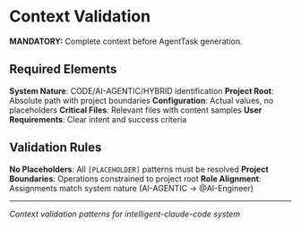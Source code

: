 # Context Validation

**MANDATORY:** Complete context before AgentTask generation.

## Required Elements

**System Nature**: CODE/AI-AGENTIC/HYBRID identification
**Project Root**: Absolute path with project boundaries
**Configuration**: Actual values, no placeholders
**Critical Files**: Relevant files with content samples
**User Requirements**: Clear intent and success criteria

## Validation Rules

**No Placeholders**: All `[PLACEHOLDER]` patterns must be resolved
**Project Boundaries**: Operations constrained to project root
**Role Alignment**: Assignments match system nature (AI-AGENTIC → @AI-Engineer)

---
*Context validation patterns for intelligent-claude-code system*
